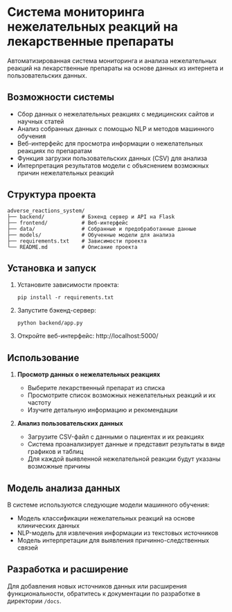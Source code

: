 # Система мониторинга нежелательных реакций на лекарственные препараты

Автоматизированная система мониторинга и анализа нежелательных реакций на лекарственные препараты на основе данных из интернета и пользовательских данных.

## Возможности системы

- Сбор данных о нежелательных реакциях с медицинских сайтов и научных статей
- Анализ собранных данных с помощью NLP и методов машинного обучения
- Веб-интерфейс для просмотра информации о нежелательных реакциях по препаратам
- Функция загрузки пользовательских данных (CSV) для анализа
- Интерпретация результатов модели с объяснением возможных причин нежелательных реакций

## Структура проекта

```
adverse_reactions_system/
├── backend/            # Бэкенд сервер и API на Flask
├── frontend/           # Веб-интерфейс
├── data/               # Собранные и предобработанные данные
├── models/             # Обученные модели для анализа
├── requirements.txt    # Зависимости проекта
└── README.md           # Описание проекта
```

## Установка и запуск

1. Установите зависимости проекта:
   ```
   pip install -r requirements.txt
   ```

2. Запустите бэкенд-сервер:
   ```
   python backend/app.py
   ```

3. Откройте веб-интерфейс:
   http://localhost:5000/

## Использование

1. **Просмотр данных о нежелательных реакциях**
   - Выберите лекарственный препарат из списка
   - Просмотрите список возможных нежелательных реакций и их частоту
   - Изучите детальную информацию и рекомендации

2. **Анализ пользовательских данных**
   - Загрузите CSV-файл с данными о пациентах и их реакциях
   - Система проанализирует данные и представит результаты в виде графиков и таблиц
   - Для каждой выявленной нежелательной реакции будут указаны возможные причины

## Модель анализа данных

В системе используются следующие модели машинного обучения:
- Модель классификации нежелательных реакций на основе клинических данных
- NLP-модель для извлечения информации из текстовых источников
- Модель интерпретации для выявления причинно-следственных связей

## Разработка и расширение

Для добавления новых источников данных или расширения функциональности, обратитесь к документации по разработке в директории `/docs`. 